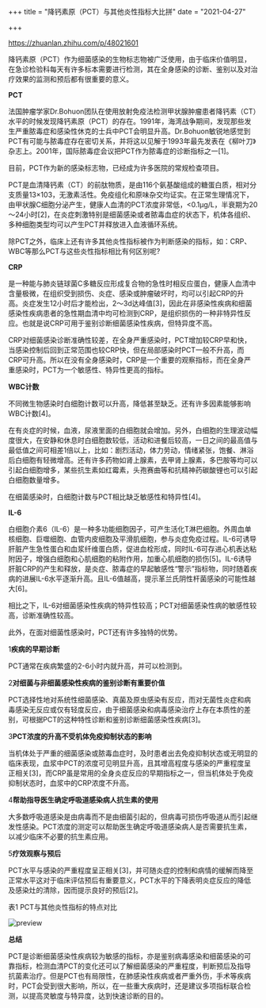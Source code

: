 +++
title = "降钙素原（PCT）与其他炎性指标大比拼"
date = "2021-04-27"

+++

https://zhuanlan.zhihu.com/p/48021601

降钙素原（PCT）作为细菌感染的生物标志物被广泛使用，由于临床价值明显，在急诊检验科每天有许多标本需要进行检测，其在全身感染的诊断、鉴别以及对治疗效果的监测和预后都有很重要的意义。





**PCT**

法国肿瘤学家Dr.Bohuon团队在使用放射免疫法检测甲状腺肿瘤患者降钙素（CT）水平的时候发现降钙素原（PCT）的存在。1991年，海湾战争期间，发现那些发生严重脓毒症和感染性休克的士兵中PCT会明显升高。Dr.Bohuon敏锐地感觉到PCT有可能与脓毒症存在密切关系，并将这以见解于1993年最先发表在《柳叶刀》杂志上。2001年，国际脓毒症会议把PCT作为脓毒症的诊断指标之一[1]。



目前，PCT作为新的感染标志物，已经成为许多医院的常规检查项目。



PCT是血清降钙素（CT）的前肽物质，是由116个氨基酸组成的糖蛋白质，相对分支质量13×103，无激素活性。免疫组化和原味杂交均证实。在正常生理情况下，由甲状腺C细胞分泌产生，健康人血清的PCT浓度非常低，<0.1μg/L，半衰期为20～24小时[2]，在炎症刺激特别是细菌感染或者脓毒血症的状态下，机体各组织、多种细胞类型均可以产生PCT并释放进入血液循环系统。













除PCT之外，临床上还有许多其他炎性指标被作为判断感染的指标，如：CRP、WBC等那么PCT与这些炎性指标相比有何区别呢?



**CRP**

是一种能与肺炎链球菌C多糖反应形成复合物的急性时相反应蛋白，健康人血清中含量极微，在组织受到损伤、炎症、感染或肿瘤破坏时，均可以引起CRP的升高。炎症发生12小时后才能检出，2～3d达峰值[3]，因此在非感染性疾病和细菌感染性疾病患者的急性期血清中均可检测到CRP，是组织损伤的一种非特异性反应。也就是说CRP可用于鉴别诊断细菌感染性疾病，但特异度不高。



CRP对细菌感染诊断准确性较差，在全身严重感染时，PCT增加较CRP早和快，当感染控制后回到正常范围也较CRP快，但在局部感染时PCT一般不升高，而CRP可升高。所以在没有全身感染时，CRP是一个重要的观察指标，而在全身严重感染时，PCT为一个敏感性、特异性更高的指标。



**WBC计数**

不同微生物感染时白细胞计数可以升高，降低甚至缺乏。还有许多因素能够影响WBC计数[4]。

在有炎症的时候，血液，尿液里面的白细胞就会增加。另外，白细胞的生理波动幅度很大，在安静和休息时白细胞数较低，活动和进餐后较高，一日之间的最高值与最低值之间可相差1倍以上，比如：剧烈活动，体力劳动，情绪紧张，饱餐、淋浴后白细胞有轻微增高。还有许多药物如肾上腺素，去甲肾上腺素，多巴胺等均可以引起白细胞增多，某些抗生素如红霉素，头孢赛曲等和抗精神药碳酸锂也可以引起白细胞数量增多。



在细菌感染时，白细胞计数与PCT相比缺乏敏感性和特异性[4]。



**IL-6**

白细胞介素6（IL-6）是一种多功能细胞因子，可产生活化T淋巴细胞。外周血单核细胞、巨噬细胞、血管内皮细胞及平滑肌细胞，参与炎症免疫过程。IL-6可诱导肝脏产生急性蛋白和血浆纤维蛋白质，促进血栓形成，同时IL-6可存进心机表达粘附因子，增强白细胞和心肌细胞的粘附作用，加重心肌细胞的损伤[5]。IL-6诱导肝脏CRP的产生和释放，是炎症、脓毒症的早起敏感性“警示”指标物，同时随着疾病的进展IL-6水平逐渐升高。且IL-6值越高，提示革兰氏阴性杆菌感染的可能性越大[6]。



相比之下，IL-6对细菌感染性疾病的特异性较高；PCT对细菌感染性病的敏感性较高，诊断准确性较高。



此外，在面对细菌性感染时，PCT还有许多独特的优势。



1**疾病的早期诊断**



PCT通常在疾病繁盛的2-6小时内就升高，并可以检测到。



2**对细菌与非细菌感染性疾病的鉴别诊断有重要价值**



PCT选择性地对系统性细菌感染、真菌及原虫感染有反应，而对无菌性炎症和病毒感染无反应或仅有轻度反应，由于细菌感染和病毒感染治疗上存在本质性的差别，可根据PCT的这种特性诊断和鉴别诊断细菌感染性疾病[3]。



3**PCT浓度的升高不受机体免疫抑制状态的影响**



当机体处于严重的细菌感染或脓毒血症时，及时患者出去免疫抑制状态或无明显的临床表现，血浆中PCT的浓度可见明显升高，且其增高程度与感染的严重程度呈正相关[3]，而CRP虽是常用的全身炎症反应的早期指标之一，但当机体处于免疫抑制状态时，血浆中的CRP浓度不升高。



4**帮助指导医生确定呼吸道感染病人抗生素的使用**



大多数呼吸道感染是由病毒而不是由细菌引起的，但病毒可损伤呼吸道从而引起继发性感染。PCT浓度的测定可以帮助医生确定呼吸道感染病人是否需要抗生素，以减少临床不必要的抗生素应用。



5**疗效观察与预后**



PCT水平与感染的严重程度呈正相关[3]，并可随炎症的控制和病情的缓解而降至正常水平这对于临床评估预后有重要意义，PCT水平的下降表明炎症反应的降低及感染灶的清除，因而提示良好的预后[2]。



表1 PCT与其他炎性指标的特点对比

![preview](https://pic1.zhimg.com/v2-7dd9e8d6b90697f783e2bb40a8d2ae48_r.jpg)

**总结**

PCT是诊断细菌感染性疾病较为敏感的指标，亦是鉴别病毒感染和细菌感染的可靠指标，检测血清PCT的变化还可以了解细菌感染的严重程度，判断预后及指导抗菌素治疗。但是PCT也有局限性，在肺感染性疾病或者严重外伤，手术等疾病时，PCT会受到很大影响，所以，在一些重大疾病时，还是建议多项指标联合检测，以提高灵敏度与特异度，达到快速诊断的目的。